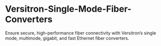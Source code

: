 # Versitron-Single-Mode-Fiber-Converters
Ensure secure, high-performance fiber connectivity with Versitron’s single mode, multimode, gigabit, and fast Ethernet fiber converters.
